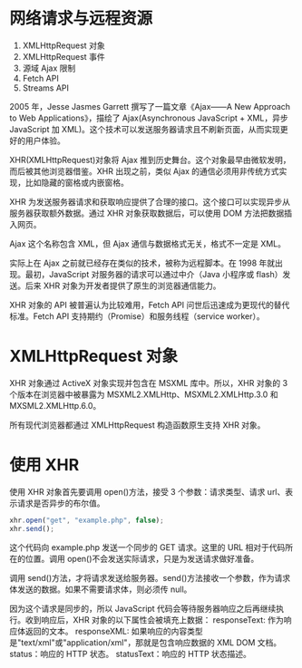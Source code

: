 # 网络请求与远程资源

1. XMLHttpRequest 对象
2. XMLHttpRequest 事件
3. 源域 Ajax 限制
4. Fetch API
5. Streams API

2005 年，Jesse Jasmes Garrett 撰写了一篇文章《Ajax——A New Approach to Web Applications》，描绘了 Ajax(Asynchronous JavaScript + XML，异步 JavaScript 加 XML)。这个技术可以发送服务器请求且不刷新页面，从而实现更好的用户体验。

XHR(XMLHttpRequest)对象将 Ajax 推到历史舞台。这个对象最早由微软发明，而后被其他浏览器借鉴。XHR 出现之前，类似 Ajax 的通信必须用非传统方式实现，比如隐藏的窗格或内嵌窗格。

XHR 为发送服务器请求和获取响应提供了合理的接口。这个接口可以实现异步从服务器获取额外数据。通过 XHR 对象获取数据后，可以使用 DOM 方法把数据插入网页。

Ajax 这个名称包含 XML，但 Ajax 通信与数据格式无关，格式不一定是 XML。

实际上在 Ajax 之前就已经存在类似的技术，被称为远程脚本。在 1998 年就出现。最初，JavaScript 对服务器的请求可以通过中介（Java 小程序或 flash）发送。后来 XHR 对象为开发者提供了原生的浏览器通信能力。

XHR 对象的 API 被普遍认为比较难用，Fetch API 问世后迅速成为更现代的替代标准。Fetch API 支持期约（Promise）和服务线程（service worker）。

# XMLHttpRequest 对象

XHR 对象通过 ActiveX 对象实现并包含在 MSXML 库中。所以，XHR 对象的 3 个版本在浏览器中被暴露为 MSXML2.XMLHttp、MSXML2.XMLHttp.3.0
和 MXSML2.XMLHttp.6.0。

所有现代浏览器都通过 XMLHttpRequest 构造函数原生支持 XHR 对象。

# 使用 XHR

使用 XHR 对象首先要调用 open()方法，接受 3 个参数：请求类型、请求 url、表示请求是否异步的布尔值。

```js
xhr.open("get", "example.php", false);
xhr.send();
```

这个代码向 example.php 发送一个同步的 GET 请求。这里的 URL 相对于代码所在的位置。调用 open()不会发送实际请求，只是为发送请求做好准备。

调用 send()方法，才将请求发送给服务器。send()方法接收一个参数，作为请求体发送的数据。如果不需要请求体，则必须传 null。

因为这个请求是同步的，所以 JavaScript 代码会等待服务器响应之后再继续执行。收到响应后，XHR 对象的以下属性会被填充上数据：
responseText: 作为响应体返回的文本。
responseXML: 如果响应的内容类型是"text/xml"或"application/xml"，那就是包含响应数据的 XML DOM 文档。
status：响应的 HTTP 状态。
statusText：响应的 HTTP 状态描述。
